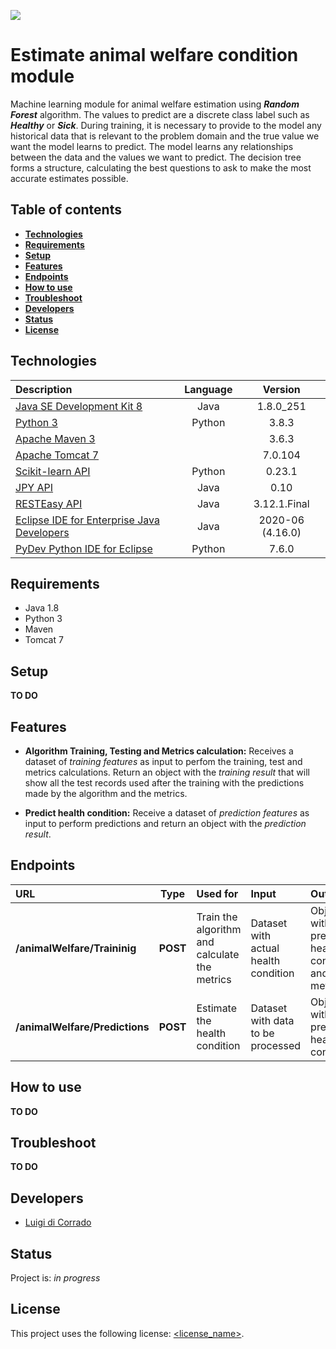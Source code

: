 ![](https://portal.ogc.org/files/?artifact_id=92076)
# Estimate animal welfare condition module

Machine learning module for animal welfare estimation using _**Random Forest**_ algorithm.
The values to predict are a discrete class label such as _**Healthy**_ or _**Sick**_.
During training, it is necessary to provide to the model any historical data that is relevant 
to the problem domain and the true value we want the model learns to predict. 
The model learns any relationships between the data and the values we want to predict. 
The decision tree forms a structure, calculating the best questions to ask to make the most accurate estimates possible.

## Table of contents
* [**Technologies**](#technologies)
* [**Requirements**](#requirements)
* [**Setup**](#setup)
* [**Features**](#features)
* [**Endpoints**](#endpoints)
* [**How to use**](#how-to-use)
* [**Troubleshoot**](#troubleshoot)
* [**Developers**](#developers)
* [**Status**](#status)
* [**License**](#license)

## Technologies

| Description                                     | Language | Version          |
| :---------------------------------------------- | :------: | :--------------: |
| [Java SE Development Kit 8][1]                  | Java     | 1.8.0_251        |
| [Python 3][2]                                   | Python   | 3.8.3            |
| [Apache Maven 3][3]                             |          | 3.6.3            |
| [Apache Tomcat 7][4]                            |          | 7.0.104          |
| [Scikit-learn API][5]                           | Python   | 0.23.1           |
| [JPY API][6]                                    | Java     | 0.10             |
| [RESTEasy API][7]                               | Java     | 3.12.1.Final     |
| [Eclipse IDE for Enterprise Java Developers][8] | Java     | 2020-06 (4.16.0) |
| [PyDev Python IDE for Eclipse][9]               | Python   | 7.6.0            |

[1]: https://www.oracle.com/it/java/technologies/javase/javase-jdk8-downloads.html
[2]: https://www.python.org/downloads/release/python-383/
[3]: http://maven.apache.org/ 
[4]: https://tomcat.apache.org/download-70.cgi#7.0.104 
[5]: https://scikit-learn.org/stable/index.html 
[6]: https://jpy.readthedocs.io/en/latest/intro.html 
[7]: https://resteasy.github.io/ 
[8]: https://www.eclipse.org/downloads/ 
[9]: http://www.pydev.org/ 

## Requirements

* Java 1.8
* Python 3
* Maven
* Tomcat 7

## Setup
**TO DO**

## Features

* **Algorithm Training, Testing and Metrics calculation:** 
Receives a dataset of _training features_ as input to perfom the training, test and metrics calculations. 
Return an object with the _training result_ that will show all the test records used after the training with the predictions made by the algorithm and the metrics.

* **Predict health condition:** 
Receive a dataset of _prediction features_ as input to perform predictions and return an object with the _prediction result_. 

## Endpoints

| URL                            | Type     | Used for                                         | Input                                | Output                                                  |
| :----------------------------- | :------: | :----------------------------------------------- | :----------------------------------- | :------------------------------------------------------ |
| **/animalWelfare/Traininig**   | **POST** | Train the algorithm and calculate the metrics    | Dataset with actual health condition | Object with test predicted health condition and metrics |
| **/animalWelfare/Predictions** | **POST** | Estimate the health condition                    | Dataset with data to be processed    | Object with predicted health condition                  |

## How to use
**TO DO**

## Troubleshoot
**TO DO**

## Developers

* [Luigi di Corrado](https://github.com/luidicorra) 

## Status
Project is: _in progress_

## License
<!--- If you're not sure which open license to use see https://choosealicense.com/--->
This project uses the following license: [<license_name>](<link>).

